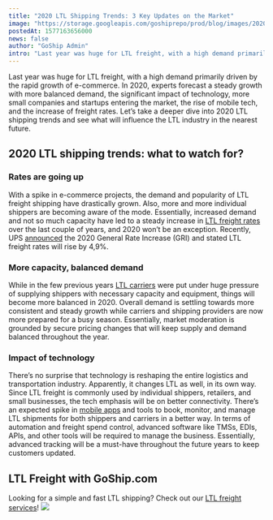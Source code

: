 ```yaml
---
title: "2020 LTL Shipping Trends: 3 Key Updates on the Market"
image: "https://storage.googleapis.com/goshiprepo/prod/blog/images/2020-ltl-shipping-trends-3-key-updates-on-the-market.jpg"
postedAt: 1577163656000
news: false
author: "GoShip Admin"
intro: "Last year was huge for LTL freight, with a high demand primarily driven by the rapid growth of e-commerce. In 2020, experts forecast a steady growth with more balanced demand, the significant impact of technology, more small companies and startups entering the market, the rise of mobile tech, and the increase of freight rates. Let’s take a deeper dive into 2020 LTL shipping trends and see what will influence the LTL industry in the nearest future. \n\n2020 LTL shipping trends: what to watch for?\n-\n\n\nRates are"
---
```

Last year was huge for LTL freight, with a high demand primarily driven by the rapid growth of e-commerce. In 2020, experts forecast a steady growth with more balanced demand, the significant impact of technology, more small companies and startups entering the market, the rise of mobile tech, and the increase of freight rates. Let’s take a deeper dive into 2020 LTL shipping trends and see what will influence the LTL industry in the nearest future.

2020 LTL shipping trends: what to watch for?
--------------------------------------------

### Rates are going up

With a spike in e-commerce projects, the demand and popularity of LTL freight shipping have drastically grown. Also, more and more individual shippers are becoming aware of the mode. Essentially, increased demand and not so much capacity have led to a steady increase in [LTL freight rates](https://www.goship.com/blog/factors-determine-ltl-shipping-rates/) over the last couple of years, and 2020 won’t be an exception. Recently, UPS [announced](https://www.shipware.com/ups-2020-rate-increases/) the 2020 General Rate Increase (GRI) and stated LTL freight rates will rise by 4,9%.

### More capacity, balanced demand

While in the few previous years [LTL carriers](https://www.goship.com/blog/how-to-choose-the-right-ltl-carriers/) were put under huge pressure of supplying shippers with necessary capacity and equipment, things will become more balanced in 2020. Overall demand is settling towards more consistent and steady growth while carriers and shipping providers are now more prepared for a busy season. Essentially, market moderation is grounded by secure pricing changes that will keep supply and demand balanced throughout the year.

### Impact of technology

There’s no surprise that technology is reshaping the entire logistics and transportation industry. Apparently, it changes LTL as well, in its own way. Since LTL freight is commonly used by individual shippers, retailers, and small businesses, the tech emphasis will be on better connectivity. There’s an expected spike in [mobile apps](https://www.goship.com/blog/how-to-choose-the-best-shipping-app/) and tools to book, monitor, and manage LTL shipments for both shippers and carriers in a better way. In terms of automation and freight spend control, advanced software like TMSs, EDIs, APIs, and other tools will be required to manage the business. Essentially, advanced tracking will be a must-have throughout the future years to keep customers updated.

LTL Freight with GoShip.com
---------------------------

Looking for a simple and fast LTL shipping? Check out our [LTL freight services](https://www.goship.com/shipping-services/ltl-freight-shipping/)! [![](https://www.goship.com/wp-content/uploads/2021/02/1ace89b4-fe28-40ff-a2a7-4cddc60fc9ec.png)](https://www.goship.com/)
